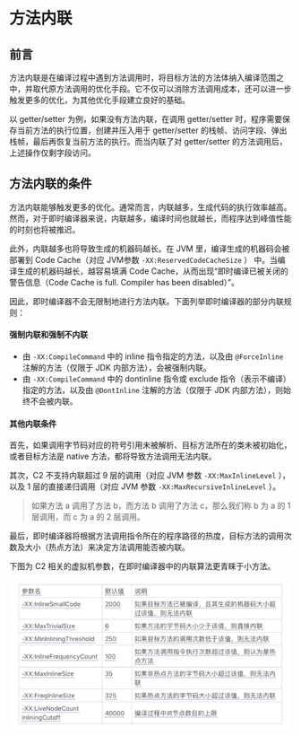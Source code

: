 # 方法内联

## 前言

方法内联是在编译过程中遇到方法调用时，将目标方法的方法体纳入编译范围之中，并取代原方法调用的优化手段。它不仅可以消除方法调用成本，还可以进一步触发更多的优化，为其他优化手段建立良好的基础。

以 getter/setter 为例，如果没有方法内联，在调用 getter/setter 时，程序需要保存当前方法的执行位置，创建并压入用于 getter/setter 的栈帧、访问字段、弹出栈帧，最后再恢复当前方法的执行。而当内联了对 getter/setter 的方法调用后，上述操作仅剩字段访问。

## 方法内联的条件

方法内联能够触发更多的优化。通常而言，内联越多，生成代码的执行效率越高。然而，对于即时编译器来说，内联越多，编译时间也就越长，而程序达到峰值性能的时刻也将被推迟。

此外，内联越多也将导致生成的机器码越长。在 JVM 里，编译生成的机器码会被部署到 Code Cache（对应 JVM参数 `-XX:ReservedCodeCacheSize` ） 中。当编译生成的机器码越长，越容易填满 Code Cache，从而出现“即时编译已被关闭的警告信息（Code Cache is full. Compiler has been disabled）”。

因此，即时编译器不会无限制地进行方法内联。下面列举即时编译器的部分内联规则：

#### 强制内联和强制不内联

- 由 `-XX:CompileCommand` 中的 inline 指令指定的方法，以及由 `@ForceInline` 注解的方法（仅限于 JDK 内部方法），会被强制内联。
- 由 `-XX:CompileCommand` 中的 dontinline 指令或 exclude 指令（表示不编译）指定的方法，以及由 `@DontInline` 注解的方法（仅限于 JDK 内部方法），则始终不会被内联。

#### 其他内联条件

首先，如果调用字节码对应的符号引用未被解析、目标方法所在的类未被初始化，或者目标方法是 native 方法，都将导致方法调用无法内联。

其次，C2 不支持内联超过 9 层的调用（对应 JVM 参数 `-XX:MaxInlineLevel` ），以及 1 层的直接递归调用（对应 JVM 参数 `-XX:MaxRecursiveInlineLevel` ）。

> 如果方法 a 调用了方法 b，而方法 b 调用了方法 c，那么我们称 b 为 a 的 1 层调用，而 c 为 a 的 2 层调用。

最后，即时编译器将根据方法调用指令所在的程序路径的热度，目标方法的调用次数及大小（热点方法）来决定方法调用能否被内联。

下图为 C2 相关的虚拟机参数，在即时编译器中的内联算法更青睐于小方法。

![image-20210815141323568](assets/image-20210815141323568.png)


